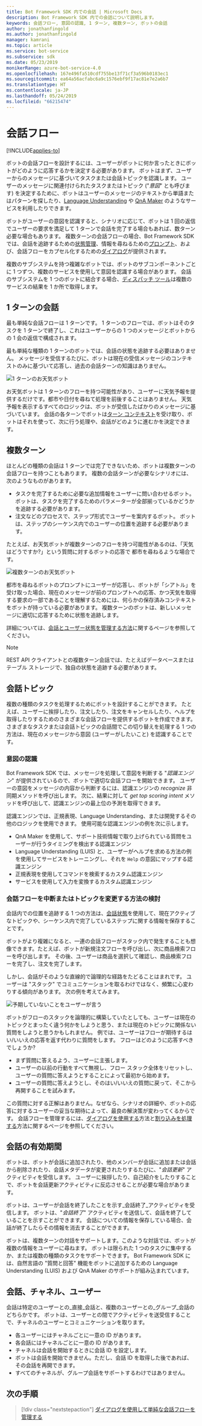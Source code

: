 ```yaml
---
title: Bot Framework SDK 内での会話 | Microsoft Docs
description: Bot Framework SDK 内での会話について説明します。
keywords: 会話フロー, 意図の認識, 1 ターン, 複数ターン, ボットの会話
author: jonathanfingold
ms.author: jonathanfingold
manager: kamrani
ms.topic: article
ms.service: bot-service
ms.subservice: sdk
ms.date: 05/23/2019
monikerRange: azure-bot-service-4.0
ms.openlocfilehash: 167e496fa510cdf755be13f71cf3a596b0183ec1
ms.sourcegitcommit: ea64a56acfabc6a9c1576ebf9f17ac81e7e2a6b7
ms.translationtype: HT
ms.contentlocale: ja-JP
ms.lasthandoff: 05/24/2019
ms.locfileid: "66215474"
---
```

# <a name="conversation-flow"></a>会話フロー
[!INCLUDE[applies-to](../includes/applies-to.md)]

ボットの会話フローを設計するには、ユーザーがボットに何か言ったときにボットがどのように応答するかを決定する必要があります。 ボットはまず、ユーザーからのメッセージに基づいてタスクまたは会話トピックを認識します。 ユーザーのメッセージに関連付けられたタスクまたはトピック ("*意図*" とも呼びます) を決定するために、ボットはユーザーのメッセージのテキストから単語またはパターンを探したり、[Language Understanding](bot-builder-concept-luis.md) や [QnA Maker](https://docs.microsoft.com/en-us/azure/cognitive-services/qnamaker/overview/overview) のようなサービスを利用したりできます。

ボットがユーザーの意図を認識すると、シナリオに応じて、ボットは 1 回の返信でユーザーの要求を満足して 1 ターンで会話を完了する場合もあれば、数ターン必要な場合もあります。 複数ターンの会話フローの場合、Bot Framework SDK では、会話を追跡するための[状態管理](./bot-builder-howto-v4-state.md)、情報を尋ねるための[プロンプト](bot-builder-prompts.md)、および、会話フローをカプセル化するための[ダイアログ](bot-builder-dialog-manage-conversation-flow.md)が提供されます。

複数のサブシステムを持つ複雑なボットでは、ボットのサブコンポーネントごとに 1 つずつ、複数のサービスを使用して意図を認識する場合があります。 会話のサブシステムを 1 つのボットに結合する場合、[ディスパッチ ツール](bot-builder-tutorial-dispatch.md)は複数のサービスの結果を 1 か所で取得します。

<!-- 
A conversation identifies a series of activities sent between a bot and a user on a specific channel and represents an interaction between one or more bots and either a _direct_ conversation with a specific user or a _group_ conversation with multiple users.
A bot communicates with a user on a channel by receiving activities from, and sending activities to the user.

- Each user has an ID that is unique per channel.
- Each conversation has an ID that is unique per channel.
- The channel sets the conversation ID when it starts the conversation.
- The bot cannot start a conversation; however, once it has a conversation ID, it can resume that conversation.
- Not all channels support group conversations.
-->

## <a name="single-turn-conversation"></a>1 ターンの会話

最も単純な会話フローは 1 ターンです。 1 ターンのフローでは、ボットはそのタスクを 1 ターンで終了し、これはユーザーからの 1 つのメッセージとボットからの 1 会の返信で構成されます。

<!-- The following isn't always true, it's a generalization -->

最も単純な種類の 1 ターンのボットでは、会話の状態を追跡する必要はありません。 メッセージを受信するたびに、ボットは現在の受信メッセージのコンテキストのみに基づいて応答し、過去の会話ターンの知識はありません。

![1 ターンのお天気ボット](./media/concept-conversation/weather-single-turn.png)

お天気ボットは 1 ターンのフローを持つ可能性があり、ユーザーに天気予報を提供するだけです。都市や日付を尋ねて処理を前後することはありません。 天気予報を表示するすべてのロジックは、ボットが受信したばかりのメッセージに基づいています。 会話の各ターンでボットは[ターン コンテキスト](bot-builder-concept-activity-processing.md#turn-context)を受け取り、ボットはそれを使って、次に行う処理や、会話がどのように進むかを決定できます。

## <a name="multiple-turns"></a>複数ターン

ほとんどの種類の会話は 1 ターンでは完了できないため、ボットは複数ターンの会話フローを持つこともあります。 複数の会話ターンが必要なシナリオには、次のようなものがあります。

* タスクを完了するために必要な追加情報をユーザーに問い合わせるボット。 ボットは、タスクを完了するためのパラメーターが全部揃っているかどうかを追跡する必要があります。
* 注文などのプロセスで、ステップ形式でユーザーを案内するボット。 ボットは、ステップのシーケンス内でのユーザーの位置を追跡する必要があります。

たとえば、お天気ボットが複数ターンのフローを持つ可能性があるのは、「天気はどうですか?」という質問に対するボットの応答で 都市を尋ねるような場合です。

![複数ターンのお天気ボット](./media/concept-conversation/weather-multi-turn.png)

都市を尋ねるボットのプロンプトにユーザーが応答し、ボットが「シアトル」を受け取った場合、現在のメッセージが前のプロンプトへの応答、かつ天気を取得する要求の一部であることを理解するためには、何らかの保存済みコンテキストをボットが持っている必要があります。 複数ターンのボットは、新しいメッセージに適切に応答するために状態を追跡します。

詳細については、[会話とユーザー状態を管理する方法](bot-builder-howto-v4-state.md)に関するページを参照してください。

> [!NOTE]
> REST API クライアントとの複数ターン会話では、たとえばデータベースまたはテーブル ストレージで、独自の状態を追跡する必要があります。

## <a name="conversation-topics"></a>会話トピック

複数の種類のタスクを処理するためにボットを設計することができます。 たとえば、ユーザーに挨拶したり、注文したり、注文をキャンセルしたり、ヘルプを取得したりするためのさまざまな会話フローを提供するボットを作成できます。 さまざまなタスクまたは会話トピックの会話間でこの切り替えを処理する 1 つの方法は、現在のメッセージから意図 (ユーザーがしたいこと) を認識することです。

### <a name="recognize-intent"></a>意図の認識

Bot Framework SDK では、メッセージを処理して意図を判断する "_認識エンジン_" が提供されているので、ボットで適切な会話フローを開始できます。 ユーザーの意図をメッセージの内容から判断するには、認識エンジンの _recognize_ 非同期メソッドを呼び出します。 次に、結果に対して _get top scoring intent_ メソッドを呼び出して、認識エンジンの最上位の予測を取得できます。

認識エンジンでは、正規表現、Language Understanding、または開発するその他のロジックを使用できます。 使用可能な認識エンジンの例を次に示します。

* QnA Maker を使用して、サポート技術情報で取り上げられている質問をユーザーが行うタイミングを検出する認識エンジン
* Language Understanding (LUIS) と、ユーザーがヘルプを求める方法の例を使用してサービスをトレーニングし、それを `Help` の意図にマップする認識エンジン
* 正規表現を使用してコマンドを検索するカスタム認識エンジン
* サービスを使用して入力を変換するカスタム認識エンジン

### <a name="consider-how-to-interrupt-conversation-flow-or-change-topics"></a>会話フローを中断またはトピックを変更する方法の検討

会話内での位置を追跡する 1 つの方法は、[会話状態](bot-builder-howto-v4-state.md)を使用して、現在アクティブなトピックや、シーケンス内で完了しているステップに関する情報を保存することです。

ボットがより複雑になると、一連の会話フローがスタック内で発生することも想像できます。たとえば、ボットが新規注文フローを呼び出し、次に商品検索フローを呼び出します。 その後、ユーザーは商品を選択して確認し、商品検索フローを完了し、注文を完了します。

しかし、会話がそのような直線的で論理的な経路をたどることはまれです。 ユーザーは "スタック" でコミュニケーションを取るわけではなく、頻繁に心変わりする傾向があります。 次の例を考えてみます。

![予期していないことをユーザーが言う](./media/concept-conversation/interruption.png)

ボットがフローのスタックを論理的に構築していたとしても、ユーザーは現在のトピックとまったく違う何かをしようと思う、または現在のトピックに関係ない質問をしようと思うかもしれません。 例では、ユーザーはフローが期待するはい/いいえの応答を返す代わりに質問をします。 フローはどのように応答すべきでしょうか? 

* まず質問に答えるよう、ユーザーに主張します。
* ユーザーの以前の行動をすべて無視し、フロー スタック全体をリセットし、ユーザーの質問に答えようとすることによって最初から始めます。
* ユーザーの質問に答えようとし、そのはい/いいえの質問に戻って、そこから再開することを試みます。

この質問に対する正解はありません。なぜなら、シナリオの詳細や、ボットの応答に対するユーザーの妥当な期待によって、最良の解決策が変わってくるからです。 会話フローを管理するには、[ダイアログを使用する](bot-builder-dialog-manage-conversation-flow.md)方法と[割り込みを処理する](bot-builder-howto-handle-user-interrupt.md)方法に関するページを参照してください。

## <a name="conversation-lifetime"></a>会話の有効期間

<!-- Note: these activities are dependent on whether the channel actually sends them. Also, we should add links -->
ボットは、ボットが会話に追加されたり、他のメンバーが会話に追加または会話から削除されたり、会話メタデータが変更されたりするたびに、"_会話更新_" アクティビティを受信します。
ユーザーに挨拶したり、自己紹介をしたりすることで、ボットを会話更新アクティビティに反応させることが必要な場合があります。

ボットは、ユーザーが会話を終了したことを示す_会話終了_アクティビティを受信します。 ボットは、"_会話終了_" アクティビティを送信して、会話を終了していることを示すことができます。
会話についての情報を保存している場合、会話が終了したらその情報を消去することができます。

<!--  Types of conversations -->

ボットは、複数ターンの対話をサポートします。このような対話では、ボットが複数の情報をユーザーに尋ねます。 ボットは限られた 1 つのタスクに集中するか、または複数の種類のタスクをサポートできます。
Bot Framework SDK には、自然言語の "質問と回答" 機能をボットに追加するための Language Understanding (LUIS) および QnA Maker のサポートが組み込まれています。

## <a name="conversations-channels-and-users"></a>会話、チャネル、ユーザー

会話は特定のユーザーとの_直接_会話と、複数のユーザーとの_グループ_会話のどちらかです。
ボットは、ユーザーとの間でアクティビティを送受信することで、チャネルのユーザーとコミュニケーションを取ります。

* 各ユーザーにはチャネルごとに一意の ID があります。
* 各会話にはチャネルごとに一意の ID があります。
* チャネルは会話を開始するときに会話 ID を設定します。
* ボットは会話を開始できません。ただし、会話 ID を取得した後であれば、その会話を再開できます。
* すべてのチャネルが、グループ会話をサポートするわけではありません。

## <a name="next-steps"></a>次の手順

> [!div class="nextstepaction"]
> [ダイアログを使用して単純な会話フローを管理する](bot-builder-dialog-manage-conversation-flow.md)

<!-- In addition, your bot can send activities back to the user, either _proactively_, in response to internal logic, or _reactively_, in response to an activity from the user or channel.-->
<!--TODO: Link to messaging how tos.-->
